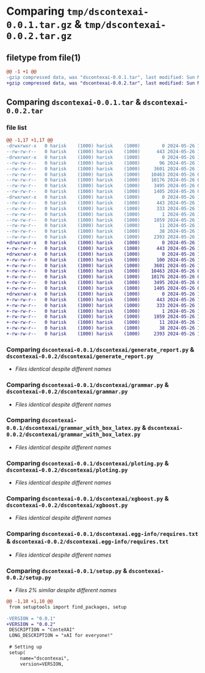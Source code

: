 # Comparing `tmp/dscontexai-0.0.1.tar.gz` & `tmp/dscontexai-0.0.2.tar.gz`

## filetype from file(1)

```diff
@@ -1 +1 @@
-gzip compressed data, was "dscontexai-0.0.1.tar", last modified: Sun May 26 13:37:53 2024, max compression
+gzip compressed data, was "dscontexai-0.0.2.tar", last modified: Sun May 26 13:46:46 2024, max compression
```

## Comparing `dscontexai-0.0.1.tar` & `dscontexai-0.0.2.tar`

### file list

```diff
@@ -1,17 +1,17 @@
-drwxrwxr-x   0 harisk    (1000) harisk    (1000)        0 2024-05-26 13:37:53.909228 dscontexai-0.0.1/
--rw-rw-r--   0 harisk    (1000) harisk    (1000)      443 2024-05-26 13:37:53.905228 dscontexai-0.0.1/PKG-INFO
-drwxrwxr-x   0 harisk    (1000) harisk    (1000)        0 2024-05-26 13:37:53.905228 dscontexai-0.0.1/dscontexai/
--rw-rw-r--   0 harisk    (1000) harisk    (1000)       96 2024-05-26 12:20:55.000000 dscontexai-0.0.1/dscontexai/__init__.py
--rw-rw-r--   0 harisk    (1000) harisk    (1000)     3601 2024-05-26 10:20:02.000000 dscontexai-0.0.1/dscontexai/generate_report.py
--rw-rw-r--   0 harisk    (1000) harisk    (1000)    10463 2024-05-26 09:55:24.000000 dscontexai-0.0.1/dscontexai/grammar.py
--rw-rw-r--   0 harisk    (1000) harisk    (1000)    10176 2024-05-26 09:38:15.000000 dscontexai-0.0.1/dscontexai/grammar_with_box_latex.py
--rw-rw-r--   0 harisk    (1000) harisk    (1000)     3495 2024-05-26 09:49:20.000000 dscontexai-0.0.1/dscontexai/ploting.py
--rw-rw-r--   0 harisk    (1000) harisk    (1000)     1405 2024-05-26 05:49:34.000000 dscontexai-0.0.1/dscontexai/xgboost.py
-drwxrwxr-x   0 harisk    (1000) harisk    (1000)        0 2024-05-26 13:37:53.905228 dscontexai-0.0.1/dscontexai.egg-info/
--rw-rw-r--   0 harisk    (1000) harisk    (1000)      443 2024-05-26 13:37:53.000000 dscontexai-0.0.1/dscontexai.egg-info/PKG-INFO
--rw-rw-r--   0 harisk    (1000) harisk    (1000)      333 2024-05-26 13:37:53.000000 dscontexai-0.0.1/dscontexai.egg-info/SOURCES.txt
--rw-rw-r--   0 harisk    (1000) harisk    (1000)        1 2024-05-26 13:37:53.000000 dscontexai-0.0.1/dscontexai.egg-info/dependency_links.txt
--rw-rw-r--   0 harisk    (1000) harisk    (1000)     1059 2024-05-26 13:37:53.000000 dscontexai-0.0.1/dscontexai.egg-info/requires.txt
--rw-rw-r--   0 harisk    (1000) harisk    (1000)       11 2024-05-26 13:37:53.000000 dscontexai-0.0.1/dscontexai.egg-info/top_level.txt
--rw-rw-r--   0 harisk    (1000) harisk    (1000)       38 2024-05-26 13:37:53.909228 dscontexai-0.0.1/setup.cfg
--rw-rw-r--   0 harisk    (1000) harisk    (1000)     2393 2024-05-26 13:37:17.000000 dscontexai-0.0.1/setup.py
+drwxrwxr-x   0 harisk    (1000) harisk    (1000)        0 2024-05-26 13:46:46.526155 dscontexai-0.0.2/
+-rw-rw-r--   0 harisk    (1000) harisk    (1000)      443 2024-05-26 13:46:46.526155 dscontexai-0.0.2/PKG-INFO
+drwxrwxr-x   0 harisk    (1000) harisk    (1000)        0 2024-05-26 13:46:46.526155 dscontexai-0.0.2/dscontexai/
+-rw-rw-r--   0 harisk    (1000) harisk    (1000)      100 2024-05-26 13:46:04.000000 dscontexai-0.0.2/dscontexai/__init__.py
+-rw-rw-r--   0 harisk    (1000) harisk    (1000)     3601 2024-05-26 10:20:02.000000 dscontexai-0.0.2/dscontexai/generate_report.py
+-rw-rw-r--   0 harisk    (1000) harisk    (1000)    10463 2024-05-26 09:55:24.000000 dscontexai-0.0.2/dscontexai/grammar.py
+-rw-rw-r--   0 harisk    (1000) harisk    (1000)    10176 2024-05-26 09:38:15.000000 dscontexai-0.0.2/dscontexai/grammar_with_box_latex.py
+-rw-rw-r--   0 harisk    (1000) harisk    (1000)     3495 2024-05-26 09:49:20.000000 dscontexai-0.0.2/dscontexai/ploting.py
+-rw-rw-r--   0 harisk    (1000) harisk    (1000)     1405 2024-05-26 05:49:34.000000 dscontexai-0.0.2/dscontexai/xgboost.py
+drwxrwxr-x   0 harisk    (1000) harisk    (1000)        0 2024-05-26 13:46:46.526155 dscontexai-0.0.2/dscontexai.egg-info/
+-rw-rw-r--   0 harisk    (1000) harisk    (1000)      443 2024-05-26 13:46:46.000000 dscontexai-0.0.2/dscontexai.egg-info/PKG-INFO
+-rw-rw-r--   0 harisk    (1000) harisk    (1000)      333 2024-05-26 13:46:46.000000 dscontexai-0.0.2/dscontexai.egg-info/SOURCES.txt
+-rw-rw-r--   0 harisk    (1000) harisk    (1000)        1 2024-05-26 13:46:46.000000 dscontexai-0.0.2/dscontexai.egg-info/dependency_links.txt
+-rw-rw-r--   0 harisk    (1000) harisk    (1000)     1059 2024-05-26 13:46:46.000000 dscontexai-0.0.2/dscontexai.egg-info/requires.txt
+-rw-rw-r--   0 harisk    (1000) harisk    (1000)       11 2024-05-26 13:46:46.000000 dscontexai-0.0.2/dscontexai.egg-info/top_level.txt
+-rw-rw-r--   0 harisk    (1000) harisk    (1000)       38 2024-05-26 13:46:46.526155 dscontexai-0.0.2/setup.cfg
+-rw-rw-r--   0 harisk    (1000) harisk    (1000)     2393 2024-05-26 13:46:20.000000 dscontexai-0.0.2/setup.py
```

### Comparing `dscontexai-0.0.1/dscontexai/generate_report.py` & `dscontexai-0.0.2/dscontexai/generate_report.py`

 * *Files identical despite different names*

### Comparing `dscontexai-0.0.1/dscontexai/grammar.py` & `dscontexai-0.0.2/dscontexai/grammar.py`

 * *Files identical despite different names*

### Comparing `dscontexai-0.0.1/dscontexai/grammar_with_box_latex.py` & `dscontexai-0.0.2/dscontexai/grammar_with_box_latex.py`

 * *Files identical despite different names*

### Comparing `dscontexai-0.0.1/dscontexai/ploting.py` & `dscontexai-0.0.2/dscontexai/ploting.py`

 * *Files identical despite different names*

### Comparing `dscontexai-0.0.1/dscontexai/xgboost.py` & `dscontexai-0.0.2/dscontexai/xgboost.py`

 * *Files identical despite different names*

### Comparing `dscontexai-0.0.1/dscontexai.egg-info/requires.txt` & `dscontexai-0.0.2/dscontexai.egg-info/requires.txt`

 * *Files identical despite different names*

### Comparing `dscontexai-0.0.1/setup.py` & `dscontexai-0.0.2/setup.py`

 * *Files 2% similar despite different names*

```diff
@@ -1,10 +1,10 @@
 from setuptools import find_packages, setup
 
-VERSION = "0.0.1"
+VERSION = "0.0.2"
 DESCRIPTION = "ConteXAI"
 LONG_DESCRIPTION = "xAI for everyone!"
 
 # Setting up
 setup(
     name="dscontexai",
     version=VERSION,
```


